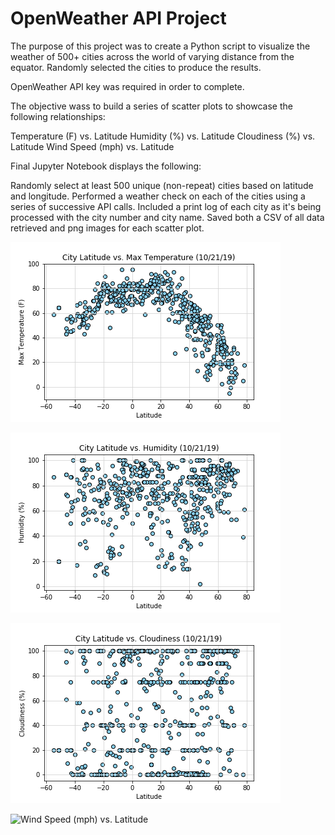 # OpenWeather API Project

The purpose of this project was to create a Python script to visualize the weather of 500+ cities across the world of varying distance from the equator. Randomly selected the cities to produce the results.

OpenWeather API key was required in order to complete.

The objective wass to build a series of scatter plots to showcase the following relationships:

Temperature (F) vs. Latitude
Humidity (%) vs. Latitude
Cloudiness (%) vs. Latitude
Wind Speed (mph) vs. Latitude

Final Jupyter Notebook displays the following:

Randomly select at least 500 unique (non-repeat) cities based on latitude and longitude.
Performed a weather check on each of the cities using a series of successive API calls.
Included a print log of each city as it's being processed with the city number and city name.
Saved both a CSV of all data retrieved and png images for each scatter plot.

![Temperature (F) vs. Latitude](Images/latvstemp.png)

![Humidity (%) vs. Latitude](Images/latvshum.png)

![Cloudiness (%) vs. Latitude](Images/latvscloud.png)

![Wind Speed (mph) vs. Latitude](Images/latvsws.jpg)

